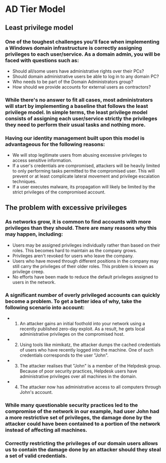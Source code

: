 # AD Tier Model

## Least privilege model

### One of the toughest challenges you'll face when implementing a Windows domain infrastructure is correctly assigning privileges to each user/service. As a domain admin, you will be faced with questions such as:

 - Should all/some users have administrative rights over their PCs?
 - Should domain administrative users be able to log in to any domain PC?
 - Who needs to be part of the Domain Administrators group?
 - How should we provide accounts for external users as contractors?

### While there's no answer to fit all cases, most administrators will start by implementing a baseline that follows the least privilege model. In simple terms, the least privilege model consists of assigning each user/service strictly the privileges they need to perform their usual tasks and nothing more.

### Having our identity management built upon this model is advantageous for the following reasons:

 - We will stop legitimate users from abusing excessive privileges to access sensitive information.
 - If a user's credentials are compromised, attackers will be heavily limited to only performing tasks permitted to the compromised user. This will prevent or at least complicate lateral movement and privilege escalation techniques.
 - If a user executes malware, its propagation will likely be limited by the strict privileges of the compromised account.

## The problem with excessive privileges

### As networks grow, it is common to find accounts with more privileges than they should. There are many reasons why this may happen, including:

 - Users may be assigned privileges individually rather than based on their roles. This becomes hard to maintain as the company grows.
 - Privileges aren't revoked for users who leave the company.
 - Users who have moved through different positions in the company may still carry the privileges of their older roles. This problem is known as privilege creep.
 - No efforts have been made to reduce the default privileges assigned to users in the network.

### A significant number of overly privileged accounts can quickly become a problem. To get a better idea of why, take the following scenario into account:

 - 1) An attacker gains an initial foothold into your network using a recently published zero-day exploit. As a result, he gets local administrative privileges on the compromised host.
 - 2) Using tools like mimikatz, the attacker dumps the cached credentials of users who have recently logged into the machine. One of such credentials corresponds to the user "John".
 - 3) The attacker realises that "John" is a member of the Helpdesk group. Because of poor security practices, Helpdesk users have administrative privileges over all machines in the domain.
 - 4) The attacker now has administrative access to all computers through John's account.

### While many questionable security practices led to the compromise of the network in our example, had user John had a more restrictive set of privileges, the damage done by the attacker could have been contained to a portion of the network instead of affecting all machines.

### Correctly restricting the privileges of our domain users allows us to contain the damage done by an attacker should they steal a set of valid credentials.
